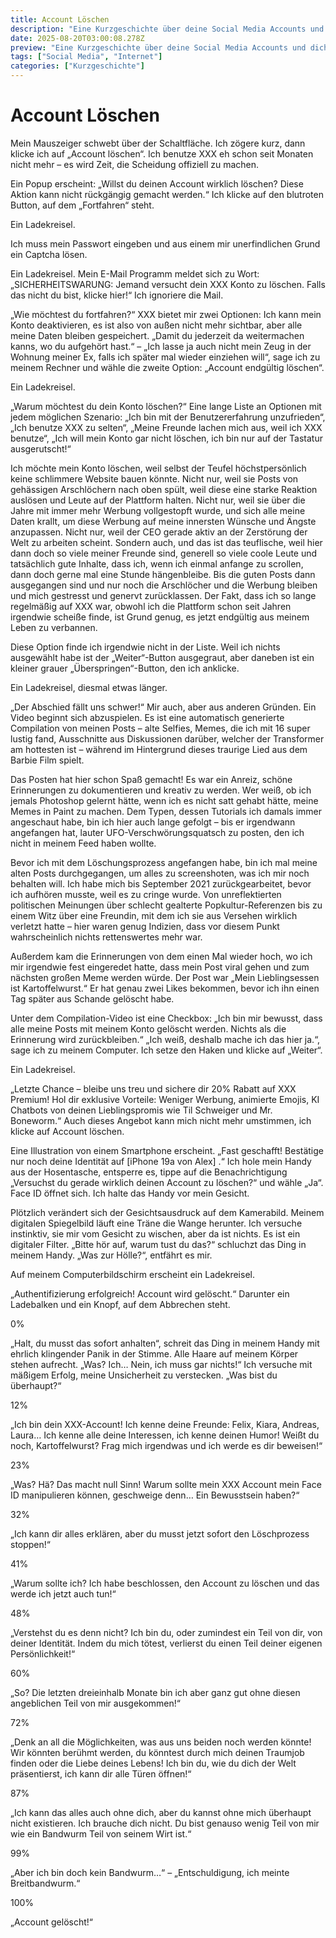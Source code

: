 ```yaml
---
title: Account Löschen
description: "Eine Kurzgeschichte über deine Social Media Accounts und dich."
date: 2025-08-20T03:00:08.278Z
preview: "Eine Kurzgeschichte über deine Social Media Accounts und dich."
tags: ["Social Media", "Internet"]
categories: ["Kurzgeschichte"]
---
```


# Account Löschen

Mein Mauszeiger schwebt über der Schaltfläche. Ich zögere kurz, dann klicke ich auf „Account löschen“. Ich benutze XXX eh schon seit Monaten nicht mehr – es wird Zeit, die Scheidung offiziell zu machen.

Ein Popup erscheint: „Willst du deinen Account wirklich löschen? Diese Aktion kann nicht rückgängig gemacht werden.“ Ich klicke auf den blutroten Button, auf dem „Fortfahren“ steht.

Ein Ladekreisel.

Ich muss mein Passwort eingeben und aus einem mir unerfindlichen Grund ein Captcha lösen.

Ein Ladekreisel. Mein E-Mail Programm meldet sich zu Wort: „SICHERHEITSWARUNG: Jemand versucht dein XXX Konto zu löschen. Falls das nicht du bist, klicke hier!“ Ich ignoriere die Mail.

„Wie möchtest du fortfahren?“ XXX bietet mir zwei Optionen: Ich kann mein Konto deaktivieren, es ist also von außen nicht mehr sichtbar, aber alle meine Daten bleiben gespeichert. „Damit du jederzeit da weitermachen kanns, wo du aufgehört hast.“ – „Ich lasse ja auch nicht mein Zeug in der Wohnung meiner Ex, falls ich später mal wieder einziehen will“, sage ich zu meinem Rechner und wähle die zweite Option: „Account endgültig löschen“.

Ein Ladekreisel.

„Warum möchtest du dein Konto löschen?“ Eine lange Liste an Optionen mit jedem möglichen Szenario: „Ich bin mit der Benutzererfahrung unzufrieden“, „Ich benutze XXX zu selten“, „Meine Freunde lachen mich aus, weil ich XXX benutze“, „Ich will mein Konto gar nicht löschen, ich bin nur auf der Tastatur ausgerutscht!“

Ich möchte mein Konto löschen, weil selbst der Teufel höchstpersönlich keine schlimmere Website bauen könnte. Nicht nur, weil sie Posts von gehässigen Arschlöchern nach oben spült, weil diese eine starke Reaktion auslösen und Leute auf der Plattform halten. Nicht nur, weil sie über die Jahre mit immer mehr Werbung vollgestopft wurde, und sich alle meine Daten krallt, um diese Werbung auf meine innersten Wünsche und Ängste anzupassen. Nicht nur, weil der CEO gerade aktiv an der Zerstörung der Welt zu arbeiten scheint. Sondern auch, und das ist das teuflische, weil hier dann doch so viele meiner Freunde sind, generell so viele coole Leute und tatsächlich gute Inhalte, dass ich, wenn ich einmal anfange zu scrollen, dann doch gerne mal eine Stunde hängenbleibe. Bis die guten Posts dann ausgegangen sind und nur noch die Arschlöcher und die Werbung bleiben und mich gestresst und genervt zurücklassen. Der Fakt, dass ich so lange regelmäßig auf XXX war, obwohl ich die Plattform schon seit Jahren irgendwie scheiße finde, ist Grund genug, es jetzt endgültig aus meinem Leben zu verbannen.

Diese Option finde ich irgendwie nicht in der Liste. Weil ich nichts ausgewählt habe ist der „Weiter“-Button ausgegraut, aber daneben ist ein kleiner grauer „Überspringen“-Button, den ich anklicke.

Ein Ladekreisel, diesmal etwas länger.

„Der Abschied fällt uns schwer!“ Mir auch, aber aus anderen Gründen. Ein Video beginnt sich abzuspielen. Es ist eine automatisch generierte Compilation von meinen Posts – alte Selfies, Memes, die ich mit 16 super lustig fand, Ausschnitte aus Diskussionen darüber, welcher der Transformer am hottesten ist – während im Hintergrund dieses traurige Lied aus dem Barbie Film spielt.

Das Posten hat hier schon Spaß gemacht! Es war ein Anreiz, schöne Erinnerungen zu dokumentieren und kreativ zu werden. Wer weiß, ob ich jemals Photoshop gelernt hätte, wenn ich es nicht satt gehabt hätte, meine Memes in Paint zu machen. Dem Typen, dessen Tutorials ich damals immer angeschaut habe, bin ich hier auch lange gefolgt – bis er irgendwann angefangen hat, lauter UFO-Verschwörungsquatsch zu posten, den ich nicht in meinem Feed haben wollte.

Bevor ich mit dem Löschungsprozess angefangen habe, bin ich mal meine alten Posts durchgegangen, um alles zu screenshoten, was ich mir noch behalten will. Ich habe mich bis September 2021 zurückgearbeitet, bevor ich aufhören musste, weil es zu cringe wurde. Von unreflektierten politischen Meinungen über schlecht gealterte Popkultur-Referenzen bis zu einem Witz über eine Freundin, mit dem ich sie aus Versehen wirklich verletzt hatte – hier waren genug Indizien, dass vor diesem Punkt wahrscheinlich nichts rettenswertes mehr war.

Außerdem kam die Erinnerungen von dem einen Mal wieder hoch, wo ich mir irgendwie fest eingeredet hatte, dass mein Post viral gehen und zum nächsten großen Meme werden würde. Der Post war „Mein Lieblingsessen ist Kartoffelwurst.“ Er hat genau zwei Likes bekommen, bevor ich ihn einen Tag später aus Schande gelöscht habe.

Unter dem Compilation-Video ist eine Checkbox: „Ich bin mir bewusst, dass alle meine Posts mit meinem Konto gelöscht werden. Nichts als die Erinnerung wird zurückbleiben.“ „Ich weiß, deshalb mache ich das hier ja.“, sage ich zu meinem Computer. Ich setze den Haken und klicke auf „Weiter“.

Ein Ladekreisel.

„Letzte Chance – bleibe uns treu und sichere dir 20% Rabatt auf XXX Premium! Hol dir exklusive Vorteile: Weniger Werbung, animierte Emojis, KI Chatbots von deinen Lieblingspromis wie Til Schweiger und Mr. Boneworm.“ Auch dieses Angebot kann mich nicht mehr umstimmen, ich klicke auf Account löschen.

Eine Illustration von einem Smartphone erscheint. „Fast geschafft! Bestätige nur noch deine Identität auf \[iPhone 19a von Alex\] .“ Ich hole mein Handy aus der Hosentasche, entsperre es, tippe auf die Benachrichtigung „Versuchst du gerade wirklich deinen Account zu löschen?“ und wähle „Ja“. Face ID öffnet sich. Ich halte das Handy vor mein Gesicht.

Plötzlich verändert sich der Gesichtsausdruck auf dem Kamerabild. Meinem digitalen Spiegelbild läuft eine Träne die Wange herunter. Ich versuche instinktiv, sie mir vom Gesicht zu wischen, aber da ist nichts. Es ist ein digitaler Filter. „Bitte hör auf, warum tust du das?“ schluchzt das Ding in meinem Handy. „Was zur Hölle?“, entfährt es mir.

Auf meinem Computerbildschirm erscheint ein Ladekreisel.

„Authentifizierung erfolgreich! Account wird gelöscht.“ Darunter ein Ladebalken und ein Knopf, auf dem Abbrechen steht.

0%

„Halt, du musst das sofort anhalten“, schreit das Ding in meinem Handy mit ehrlich klingender Panik in der Stimme. Alle Haare auf meinem Körper stehen aufrecht. „Was? Ich… Nein, ich muss gar nichts!“ Ich versuche mit mäßigem Erfolg, meine Unsicherheit zu verstecken. „Was bist du überhaupt?“

12%

„Ich bin dein XXX-Account! Ich kenne deine Freunde: Felix, Kiara, Andreas, Laura… Ich kenne alle deine Interessen, ich kenne deinen Humor! Weißt du noch, Kartoffelwurst? Frag mich irgendwas und ich werde es dir beweisen!“

23%

„Was? Hä? Das macht null Sinn! Warum sollte mein XXX Account mein Face ID manipulieren können, geschweige denn… Ein Bewusstsein haben?“

32%

„Ich kann dir alles erklären, aber du musst jetzt sofort den Löschprozess stoppen!“

41%

„Warum sollte ich? Ich habe beschlossen, den Account zu löschen und das werde ich jetzt auch tun!“

48%

„Verstehst du es denn nicht? Ich bin du, oder zumindest ein Teil von dir, von deiner Identität. Indem du mich tötest, verlierst du einen Teil deiner eigenen Persönlichkeit!“

60%

„So? Die letzten dreieinhalb Monate bin ich aber ganz gut ohne diesen angeblichen Teil von mir ausgekommen!“

72%

„Denk an all die Möglichkeiten, was aus uns beiden noch werden könnte! Wir könnten berühmt werden, du könntest durch mich deinen Traumjob finden oder die Liebe deines Lebens! Ich bin du, wie du dich der Welt präsentierst, ich kann dir alle Türen öffnen!“

87%

„Ich kann das alles auch ohne dich, aber du kannst ohne mich überhaupt nicht existieren. Ich brauche dich nicht. Du bist genauso wenig Teil von mir wie ein Bandwurm Teil von seinem Wirt ist.“

99%

„Aber ich bin doch kein Bandwurm…“ – „Entschuldigung, ich meinte Breitbandwurm.“

100%

„Account gelöscht!“
